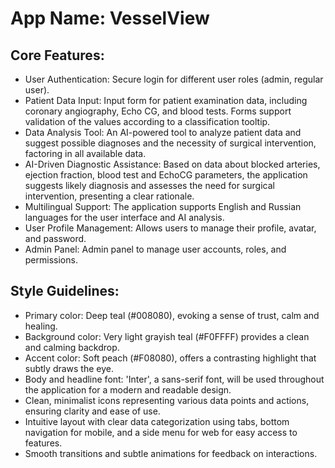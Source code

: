 # **App Name**: VesselView

## Core Features:

- User Authentication: Secure login for different user roles (admin, regular user).
- Patient Data Input: Input form for patient examination data, including coronary angiography, Echo CG, and blood tests. Forms support validation of the values according to a classification tooltip.
- Data Analysis Tool: An AI-powered tool to analyze patient data and suggest possible diagnoses and the necessity of surgical intervention, factoring in all available data.
- AI-Driven Diagnostic Assistance: Based on data about blocked arteries, ejection fraction, blood test and EchoCG parameters, the application suggests likely diagnosis and assesses the need for surgical intervention, presenting a clear rationale.
- Multilingual Support: The application supports English and Russian languages for the user interface and AI analysis.
- User Profile Management: Allows users to manage their profile, avatar, and password.
- Admin Panel: Admin panel to manage user accounts, roles, and permissions.

## Style Guidelines:

- Primary color: Deep teal (#008080), evoking a sense of trust, calm and healing.
- Background color: Very light grayish teal (#F0FFFF) provides a clean and calming backdrop.
- Accent color: Soft peach (#F08080), offers a contrasting highlight that subtly draws the eye.
- Body and headline font: 'Inter', a sans-serif font, will be used throughout the application for a modern and readable design.
- Clean, minimalist icons representing various data points and actions, ensuring clarity and ease of use.
- Intuitive layout with clear data categorization using tabs, bottom navigation for mobile, and a side menu for web for easy access to features.
- Smooth transitions and subtle animations for feedback on interactions.
